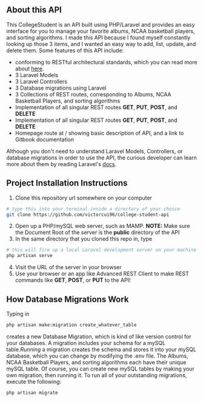## About this API
This CollegeStudent is an API built using PHP/Laravel and provides an easy interface for you to manage your favorite albums, NCAA basketball players, and sorting algorithms. I made this API because I found myself constantly looking up those 3 items, and I wanted an easy way to add, list, update, and delete them. Some features of this API include: 

* conforming to RESTful architectural standards, which you can read more about [here](https://developer.mailchimp.com/documentation/mailchimp/guides/an-introduction-to-rest/). 
* 3 Laravel Models
* 3 Laravel Controllers
* 3 Database migrations using Laravel
* 3 Collections of REST routes, corresponding to Albums, NCAA Basketball Players, and sorting algorithms
* Implementation of all singular REST routes **GET**, **PUT**, **POST**, and **DELETE**
* Implementation of all singular REST routes **GET**, **PUT**, **POST**, and **DELETE**
* Homepage route at / showing basic description of API, and a link to Gitbook documentation

Although you don't need to understand Laravel Models, Controllers, or database migrations in order to use the API, the curious developer can learn more about them by reading Laravel's [docs](https://laravel.com/docs/5.4). 

## Project Installation Instructions
1. Clone this repository url somewhere on your computer
```bash
# type this into your terminal inside a directory of your choice
git clone https://github.com/victorcui96/college-student-api
```
2. Open up a PHP/mySQL web server, such as MAMP. **NOTE:** Make sure the Document Root of the server is the **public** directory of the API
3. In the same directory that you cloned this repo in, type
```bash
# this will fire up a local Laravel development server on your machine
php artisan serve
```
4. Visit the URL of the server in your browser
5. Use your browser or an app like Advanced REST Client to make REST commands like **GET**, **POST**, or **PUT** to the API!

## How Database Migrations Work
Typing in
```bash
php artisan make:migration create_whatever_table
```
creates a new Database Migration, which is kind of like version control for your databases. A migration includes your schema for a mySQL table._Running_ a migration creates the schema and stores it into your mySQL database, which you can change by modifying the .env file. The Albums, NCAA Basketball Players, and sorting algorithms each have their unique mySQL table. Of course, you can create new mySQL tables by making your own migration, then running it. To run all of your outstanding migrations, execute the following:
```bash
php artisan migrate
```